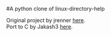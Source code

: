 #A python clone of linux-directory-help

Original project by jrenner [here](https://github.com/jrenner/linux-directory-help).  
Port to C by Jakash3 [here](https://github.com/Jakash3/linux-dirhelp).
